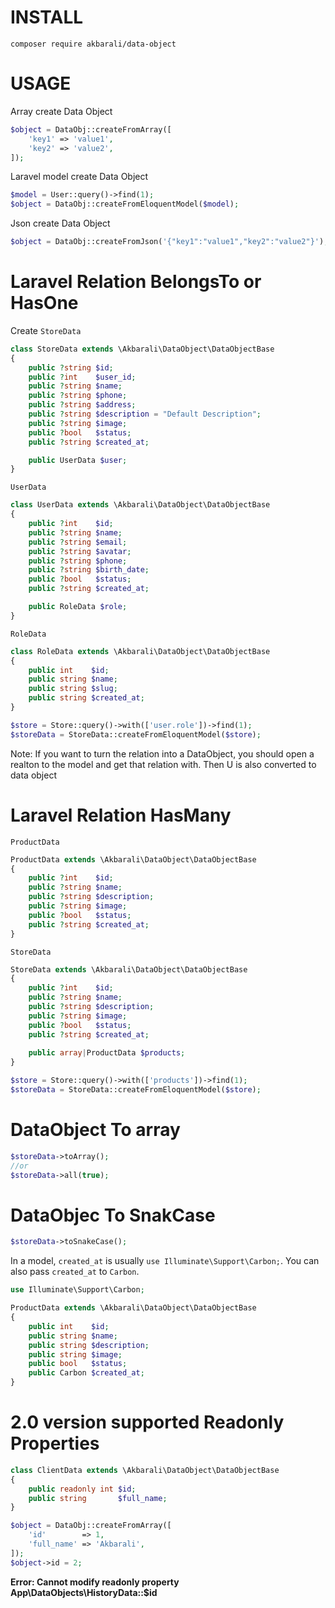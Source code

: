 # INSTALL
```
composer require akbarali/data-object
```

# USAGE
Array create Data Object
```php
$object = DataObj::createFromArray([
    'key1' => 'value1',
    'key2' => 'value2',
]);
```
Laravel model create Data Object
```php
$model = User::query()->find(1);
$object = DataObj::createFromEloquentModel($model);
```
Json create Data Object
```php
$object = DataObj::createFromJson('{"key1":"value1","key2":"value2"}');
```

# Laravel Relation BelongsTo or HasOne

Create `StoreData`
```php
class StoreData extends \Akbarali\DataObject\DataObjectBase
{
    public ?string $id;
    public ?int    $user_id;
    public ?string $name;
    public ?string $phone;
    public ?string $address;
    public ?string $description = "Default Description";
    public ?string $image;
    public ?bool   $status;
    public ?string $created_at;

    public UserData $user;
}
```
`UserData`
```php
class UserData extends \Akbarali\DataObject\DataObjectBase
{
    public ?int    $id;
    public ?string $name;
    public ?string $email;
    public ?string $avatar;
    public ?string $phone;
    public ?string $birth_date;
    public ?bool   $status;
    public ?string $created_at;

    public RoleData $role;
}
```
`RoleData`
```php
class RoleData extends \Akbarali\DataObject\DataObjectBase
{
    public int    $id;
    public string $name;
    public string $slug;
    public string $created_at;
}
```
```php
$store = Store::query()->with(['user.role'])->find(1);
$storeData = StoreData::createFromEloquentModel($store);
```
Note: If you want to turn the relation into a DataObject, you should open a realton to the model and get that relation with. Then U is also converted to data object

# Laravel Relation HasMany
`ProductData`
```php
ProductData extends \Akbarali\DataObject\DataObjectBase
{
    public ?int    $id;
    public ?string $name;
    public ?string $description;
    public ?string $image;
    public ?bool   $status;
    public ?string $created_at;
}
```
`StoreData`
```php
StoreData extends \Akbarali\DataObject\DataObjectBase
{
    public ?int    $id;
    public ?string $name;
    public ?string $description;
    public ?string $image;
    public ?bool   $status;
    public ?string $created_at;
    
    public array|ProductData $products;
}
```
```php
$store = Store::query()->with(['products'])->find(1);
$storeData = StoreData::createFromEloquentModel($store);
```

# DataObject To array
```php
$storeData->toArray();
//or
$storeData->all(true);
```
# DataObjec To SnakCase
```php
$storeData->toSnakeCase();
```
In a model, `created_at` is usually `use Illuminate\Support\Carbon;`. You can also pass `created_at` to `Carbon`.
```php
use Illuminate\Support\Carbon;

ProductData extends \Akbarali\DataObject\DataObjectBase
{
    public int    $id;
    public string $name;
    public string $description;
    public string $image;
    public bool   $status;
    public Carbon $created_at;
}
```
# 2.0 version supported Readonly Properties
```php
class ClientData extends \Akbarali\DataObject\DataObjectBase
{
    public readonly int $id;
    public string       $full_name;
}
```
```php
$object = DataObj::createFromArray([
    'id'        => 1,
    'full_name' => 'Akbarali',
]);
$object->id = 2;
```
**Error: Cannot modify readonly property App\DataObjects\HistoryData::$id**
